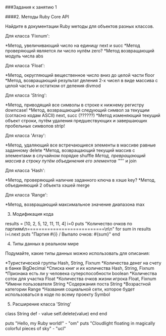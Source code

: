###Задания к занятию 1

####2. Методы Ruby Core API

Найдите в документации Ruby методы для объектов разных классов.

Для класса 'Fixnum':

*Метод, увеличивающий число на единицу
next и succ
*Метод проверяющий является ли число нулём
zero?
*Метод возвращающий модуль числа
abs

Для класса 'Float':

*Метод, округляющий вещественное число вниз до целой части
floor
*Метод, возвращающий результат деления 2-х чисел в виде массива с целой частью и остатком от деления
divmod

Для класса 'String':

*Метод, приводящий все символы в строке к нижнему регистру
downcase!
*Метод, возвращающий следующий символ за текущим (согласно кодам ASCII)
next, succ (??????)
*Метод изменяющий текущий объект строки, путём удаления предшествующих и завершающих пробельных символов
strip!

Для класса 'Array':

*Метод, удаляющий все встречающиеся элементы в массиве равные заданному
delete
*Метод, возвращающий текущий массив с элементами в случайном порядке
shuffle
*Метод, превращающий массив в строку путём объединения его элементов
'*""' и join

Для класса 'Hash':

*Метод, проверяющий наличие заданного ключа в хэше
key?
*Метод, объединяющий 2 объекта хэшей
merge

Для класса 'Range':

*Метод, возвращающий максимальное значение диапазона
max

3. Модификация кода

results = [10, 2, 5, 12, 11, 11, 4]
i=0
puts "Количество очков по партиям\n===========================\n\n"
for sum in results
  i=i.next
  puts "Партия #{i} / Выпало очков: #{sum}"
end

4. Типы данных в реальном мире

Подумайте, какие типы данных можно использовать для описания:

*Туристической группы
Hash, String, Fixnum
*Количества денег на счету в банке
BigDecimal
*Списка книг и их количества
Hash, String, Fixnum
*Признака есть ли у человека суперспособности
boolean
*Количества соток для участка
Float
*Количества очков жизни игрока
Float, Fixnum
*Имени пользователя
String
*Содержания поста
String
*Возрастной категории
Range
*Названия социальной сети, которое будет использоваться в коде по всему проекту
Symbol


5. Расширение класса 'String'

class String
  def - value
    self.delete(value)
  end
end

puts "Hello, my Ruby world!" - "om"
puts "Cloudlight floating in magically colorful pieces of sky" - "ucl"
